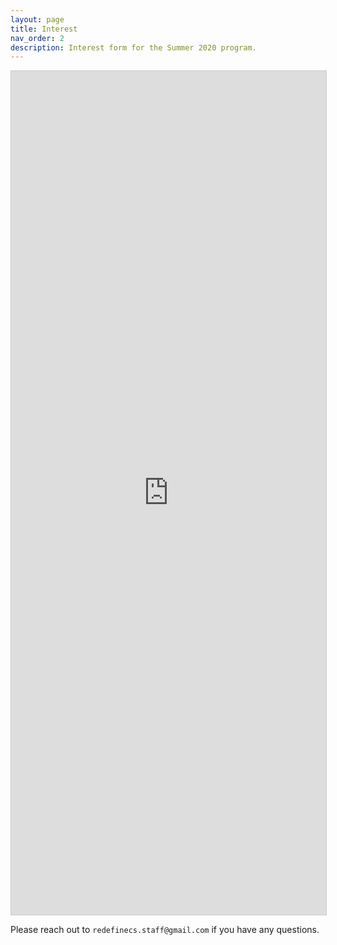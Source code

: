 ```yaml
---
layout: page
title: Interest
nav_order: 2
description: Interest form for the Summer 2020 program. 
---
```


<div> 
<iframe class="airtable-embed" src="https://airtable.com/embed/shruK8ftafxqNeuWs?backgroundColor=green" frameborder="0" onmousewheel="" width="100%" height="1350" style="background: transparent; border: 1px solid #ccc;"></iframe>
</div>

Please reach out to `redefinecs.staff@gmail.com` if you have any questions. 
